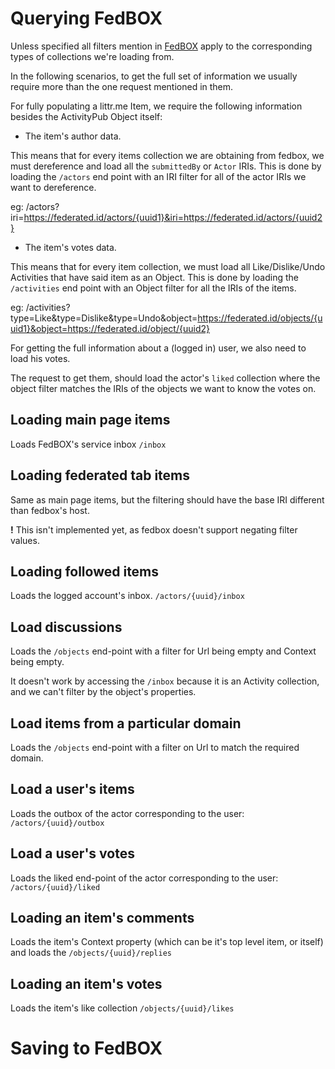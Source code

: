 # Querying FedBOX

Unless specified all filters mention in [FedBOX](https://github.com/go-ap/fedbox/tree/master/doc/c2s.md) apply to the 
corresponding types of collections we're loading from.

In the following scenarios, to get the full set of information we usually require more than the one request mentioned in them.

For fully populating a littr.me Item, we require the following information besides the ActivityPub Object itself:

* The item's author data.

This means that for every items collection we are obtaining from fedbox, we must dereference and load all the `submittedBy` or `Actor` IRIs.
This is done by loading the `/actors` end point with an IRI filter for all of the actor IRIs we want to dereference.

eg: /actors?iri=https://federated.id/actors/{uuid1}&iri=https://federated.id/actors/{uuid2}

* The item's votes data.

This means that for every item collection, we must load all Like/Dislike/Undo Activities that have said item as an Object.
This is done by loading the `/activities` end point with an Object filter for all the IRIs of the items.

eg: /activities?type=Like&type=Dislike&type=Undo&object=https://federated.id/objects/{uuid1}&object=https://federated.id/object/{uuid2}

For getting the full information about a (logged in) user, we also need to load his votes. 

The request to get them, should load the actor's `liked` collection where the object filter matches the IRIs of the objects we want to know the votes on.

## Loading main page items

Loads FedBOX's service inbox `/inbox`

## Loading federated tab items

Same as main page items, but the filtering should have the base IRI different than fedbox's host.

**!** This isn't implemented yet, as fedbox doesn't support negating filter values.

## Loading followed items

Loads the logged account's inbox. `/actors/{uuid}/inbox`

## Load discussions

Loads the `/objects` end-point with a filter for Url being empty and Context being empty.

It doesn't work by accessing the `/inbox` because it is an Activity collection, and we can't filter by the object's properties.

## Load items from a particular domain

Loads the `/objects` end-point with a filter on Url to match the required domain.

## Load a user's items

Loads the outbox of the actor corresponding to the user: `/actors/{uuid}/outbox`

## Load a user's votes

Loads the liked end-point of the actor corresponding to the user: `/actors/{uuid}/liked`

## Loading an item's comments

Loads the item's Context property (which can be it's top level item, or itself) and loads the `/objects/{uuid}/replies`

## Loading an item's votes

Loads the item's like collection `/objects/{uuid}/likes`

# Saving to FedBOX



